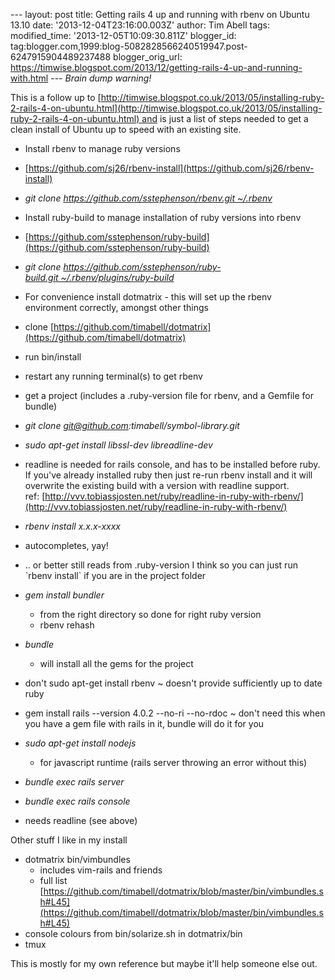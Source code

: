 \--- layout: post title: Getting rails 4 up and running with rbenv on Ubuntu 13.10 date: '2013-12-04T23:16:00.003Z' author: Tim Abell tags: modified\_time: '2013-12-05T10:09:30.811Z' blogger\_id: tag:blogger.com,1999:blog-5082828566240519947.post-6247915904489237488 blogger\_orig\_url: https://timwise.blogspot.com/2013/12/getting-rails-4-up-and-running-with.html --- _Brain dump warning!_  
  
This is a follow up to [http://timwise.blogspot.co.uk/2013/05/installing-ruby-2-rails-4-on-ubuntu.html](http://timwise.blogspot.co.uk/2013/05/installing-ruby-2-rails-4-on-ubuntu.html) and is just a list of steps needed to get a clean install of Ubuntu up to speed with an existing site.  

*   Install rbenv to manage ruby versions

*   [https://github.com/sj26/rbenv-install](https://github.com/sj26/rbenv-install)
*   _git clone https://github.com/sstephenson/rbenv.git ~/.rbenv_

*   Install ruby-build to manage installation of ruby versions into rbenv

*   [https://github.com/sstephenson/ruby-build](https://github.com/sstephenson/ruby-build)
*   _git clone https://github.com/sstephenson/ruby-build.git ~/.rbenv/plugins/ruby-build_

*   For convenience install dotmatrix - this will set up the rbenv environment correctly, amongst other things

*   clone [https://github.com/timabell/dotmatrix](https://github.com/timabell/dotmatrix)
*   run bin/install
*   restart any running terminal(s) to get rbenv

*   get a project (includes a .ruby-version file for rbenv, and a Gemfile for bundle)

*   _git clone git@github.com:timabell/symbol-library.git_

*   _sudo apt-get install libssl-dev libreadline-dev_

*   readline is needed for rails console, and has to be installed before ruby. If you've already installed ruby then just re-run rbenv install and it will overwrite the existing build with a version with readline support. ref: [http://vvv.tobiassjosten.net/ruby/readline-in-ruby-with-rbenv/](http://vvv.tobiassjosten.net/ruby/readline-in-ruby-with-rbenv/)

*   _rbenv install x.x.x-xxxx_

*   autocompletes, yay!
*   .. or better still reads from .ruby-version I think so you can just run \`rbenv install\` if you are in the project folder

*   _gem install bundler_  
    *   from the right directory so done for right ruby version
    *   rbenv rehash
*   _bundle_  
    *   will install all the gems for the project
*   don't sudo apt-get install rbenv ~ doesn't provide sufficiently up to date ruby
*   gem install rails --version 4.0.2 --no-ri --no-rdoc ~ don't need this when you have a gem file with rails in it, bundle will do it for you
*   _sudo apt-get install nodejs_  
    *   for javascript runtime (rails server throwing an error without this)
*   _bundle exec rails server_
*   _bundle exec rails console_

*   needs readline (see above)

Other stuff I like in my install  

*   dotmatrix bin/vimbundles  
    *   includes vim-rails and friends
    *   full list [https://github.com/timabell/dotmatrix/blob/master/bin/vimbundles.sh#L45](https://github.com/timabell/dotmatrix/blob/master/bin/vimbundles.sh#L45)
*   console colours from bin/solarize.sh in dotmatrix/bin
*   tmux

This is mostly for my own reference but maybe it'll help someone else out.
